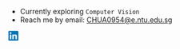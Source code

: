 - Currently exploring <code>Computer Vision</code> 
- Reach me by email: <CHUA0954@e.ntu.edu.sg> 
<a href="https://www.linkedin.com/in/chuaziheng/">
  <img align="left" alt="Chua Zi Heng | LinkedIn" width="20vw" src="https://raw.githubusercontent.com/chuaziheng/chuaziheng/master/logos/LinkedIn-Logo.png"/>
</a>
<!-- <a href="https://chuaziheng.github.io/ziheng-portfolio/">
  <img align="left" alt="Chua Zi Heng | LinkedIn" width="20vw" src="https://raw.githubusercontent.com/chuaziheng/chuaziheng/master/logos/website_logo.png"/>
</a> -->

<br />
<br />


